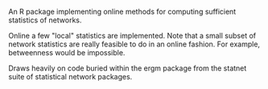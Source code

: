 An R package implementing online methods for computing sufficient
statistics of networks.

Online a few "local" statistics are implemented. Note that a small
subset of network statistics are really feasible to do in an online
fashion.  For example, betweenness would be impossible.

Draws heavily on code buried within the ergm package from the statnet
suite of statistical network packages.

